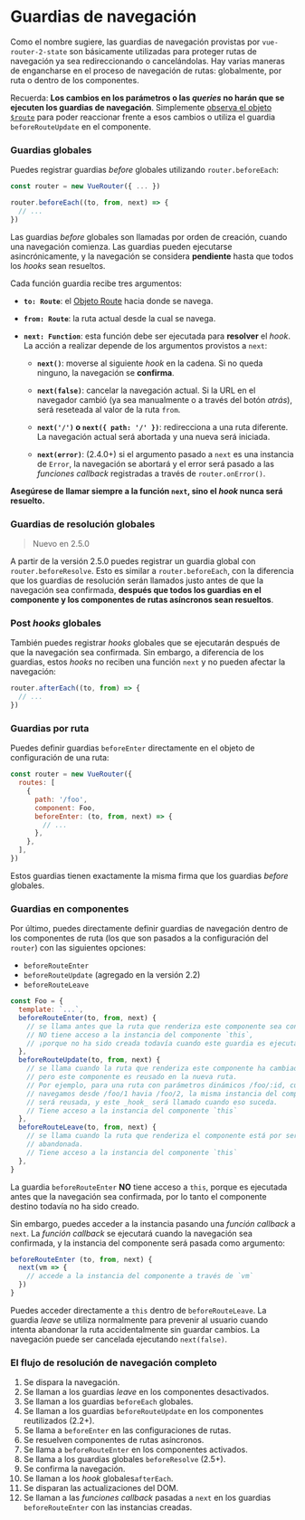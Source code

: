 # Guardias de navegación

Como el nombre sugiere, las guardias de navegación provistas por `vue-router-2-state` son básicamente utilizadas para proteger rutas de navegación ya sea redireccionando o cancelándolas. Hay varias maneras de engancharse en el proceso de navegación de rutas: globalmente, por ruta o dentro de los componentes.

Recuerda: **Los cambios en los parámetros o las _queries_ no harán que se ejecuten los guardias de navegación**. Simplemente [observa el objeto `$route`](../essentials/dynamic-matching.md#reacting-to-params-changes) para poder reaccionar frente a esos cambios o utiliza el guardia `beforeRouteUpdate` en el componente.

### Guardias globales

Puedes registrar guardias _before_ globales utilizando `router.beforeEach`:

```js
const router = new VueRouter({ ... })

router.beforeEach((to, from, next) => {
  // ...
})
```

Las guardias _before_ globales son llamadas por orden de creación, cuando una navegación comienza. Las guardias pueden ejecutarse asincrónicamente, y la navegación se considera **pendiente** hasta que todos los _hooks_ sean resueltos.

Cada función guardia recibe tres argumentos:

- **`to: Route`**: el [Objeto Route](../api/route-object.md) hacia donde se navega.

- **`from: Route`**: la ruta actual desde la cual se navega.

- **`next: Function`**: esta función debe ser ejecutada para **resolver** el _hook_. La acción a realizar depende de los argumentos provistos a `next`:

  - **`next()`**: moverse al siguiente _hook_ en la cadena. Si no queda ninguno, la navegación se **confirma**.

  - **`next(false)`**: cancelar la navegación actual. Si la URL en el navegador cambió (ya sea manualmente o a través del botón _atrás_), será reseteada al valor de la ruta `from`.

  - **`next('/')` o `next({ path: '/' })`**: redirecciona a una ruta diferente. La navegación actual será abortada y una nueva será iniciada.

  - **`next(error)`**: (2.4.0+) si el argumento pasado a `next` es una instancia de `Error`, la navegación se abortará y el error será pasado a las _funciones callback_ registradas a través de `router.onError()`.

**Asegúrese de llamar siempre a la función `next`, sino el _hook_ nunca será resuelto.**

### Guardias de resolución globales

> Nuevo en 2.5.0

A partir de la versión 2.5.0 puedes registrar un guardia global con `router.beforeResolve`. Esto es similar a `router.beforeEach`, con la diferencia que los guardias de resolución serán llamados justo antes de que la navegación sea confirmada, **después que todos los guardias en el componente y los componentes de rutas asíncronos sean resueltos**.

### Post _hooks_ globales

También puedes registrar _hooks_ globales que se ejecutarán después de que la navegación sea confirmada. Sin embargo, a diferencia de los guardias, estos _hooks_ no reciben una función `next` y no pueden afectar la navegación:

```js
router.afterEach((to, from) => {
  // ...
})
```

### Guardias por ruta

Puedes definir guardias `beforeEnter` directamente en el objeto de configuración de una ruta:

```js
const router = new VueRouter({
  routes: [
    {
      path: '/foo',
      component: Foo,
      beforeEnter: (to, from, next) => {
        // ...
      },
    },
  ],
})
```

Estos guardias tienen exactamente la misma firma que los guardias _before_ globales.

### Guardias en componentes

Por último, puedes directamente definir guardias de navegación dentro de los componentes de ruta (los que son pasados a la configuración del `router`) con las siguientes opciones:

- `beforeRouteEnter`
- `beforeRouteUpdate` (agregado en la versión 2.2)
- `beforeRouteLeave`

```js
const Foo = {
  template: `...`,
  beforeRouteEnter(to, from, next) {
    // se llama antes que la ruta que renderiza este componente sea confirmada.
    // NO tiene acceso a la instancia del componente `this`,
    // ¡porque no ha sido creada todavía cuando este guardia es ejecutado!
  },
  beforeRouteUpdate(to, from, next) {
    // se llama cuando la ruta que renderiza este componente ha cambiado,
    // pero este componente es reusado en la nueva ruta.
    // Por ejemplo, para una ruta con parámetros dinámicos /foo/:id, cuando
    // navegamos desde /foo/1 havia /foo/2, la misma instancia del componente Foo
    // será reusada, y este _hook_ será llamado cuando eso suceda.
    // Tiene acceso a la instancia del componente `this`
  },
  beforeRouteLeave(to, from, next) {
    // se llama cuando la ruta que renderiza el componente está por ser
    // abandonada.
    // Tiene acceso a la instancia del componente `this`
  },
}
```

La guardia `beforeRouteEnter` **NO** tiene acceso a `this`, porque es ejecutada antes que la navegación sea confirmada, por lo tanto el componente destino todavía no ha sido creado.

Sin embargo, puedes acceder a la instancia pasando una _función callback_ a `next`. La _función callback_ se ejecutará cuando la navegación sea confirmada, y la instancia del componente será pasada como argumento:

```js
beforeRouteEnter (to, from, next) {
  next(vm => {
    // accede a la instancia del componente a través de `vm`
  })
}
```

Puedes acceder directamente a `this` dentro de `beforeRouteLeave`. La guardia _leave_ se utiliza normalmente para prevenir al usuario cuando intenta abandonar la ruta accidentalmente sin guardar cambios. La navegación puede ser cancelada ejecutando `next(false)`.

### El flujo de resolución de navegación completo

1. Se dispara la navegación.
2. Se llaman a los guardias _leave_ en los componentes desactivados.
3. Se llaman a los guardias `beforeEach` globales.
4. Se llaman a los guardias `beforeRouteUpdate` en los componentes reutilizados (2.2+).
5. Se llama a `beforeEnter` en las configuraciones de rutas.
6. Se resuelven componentes de rutas asíncronos.
7. Se llama a `beforeRouteEnter` en los componentes activados.
8. Se llama a los guardias globales `beforeResolve` (2.5+).
9. Se confirma la navegación.
10. Se llaman a los _hook_ globales`afterEach`.
11. Se disparan las actualizaciones del DOM.
12. Se llaman a las _funciones callback_ pasadas a `next` en los guardias `beforeRouteEnter` con las instancias creadas.
